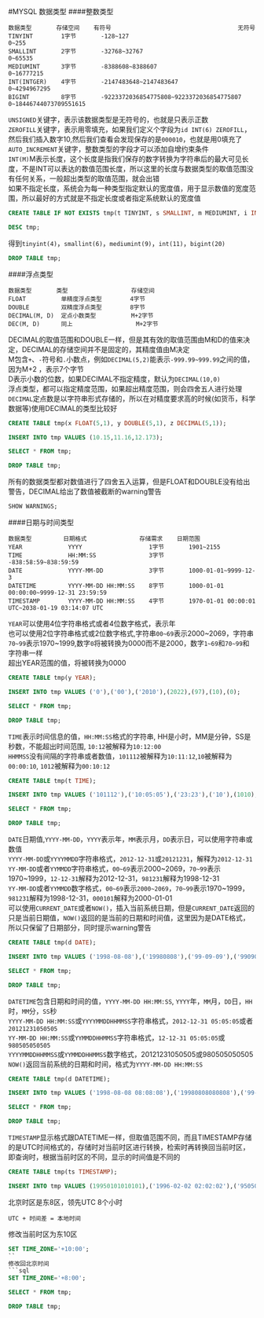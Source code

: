 #MYSQL 数据类型
####整数类型
```text
数据类型       存储空间    有符号                                    无符号
TINYINT        1字节       -128~127                                  0~255
SMALLINT       2字节       -32768~32767                              0~65535
MEDIUMINT      3字节       -8388608~8388607                          0~16777215
INT(INTGER)    4字节       -2147483648~2147483647                    0~4294967295
BIGINT         8字节       -9223372036854775808~9223372036854775807  0~18446744073709551615
```
`UNSIGNED`关键字，表示该数据类型是无符号的，也就是只表示正数            
`ZEROFILL`关键字，表示用零填充，如果我们定义个字段为`id INT(6) ZEROFILL`，然后我们插入数字10,然后我们查看会发现保存的是`000010`，也就是用0填充了                 
`AUTO_INCREMENT`关键字，整数类型的字段才可以添加自增约束条件              
`INT(M)`M表示长度，这个长度是指我们保存的数字转换为字符串后的最大可见长度，不是INT可以表达的数值范围长度，所以这里的长度与数据类型的取值范围没有任何关系，一般超出类型的取值范围，就会出错                            
如果不指定长度，系统会为每一种类型指定默认的宽度值，用于显示数值的宽度范围，所以最好的方式就是不指定长度或者指定系统默认的宽度值
```sql
CREATE TABLE IF NOT EXISTS tmp(t TINYINT, s SMALLINT, m MEDIUMINT, i INT, b BIGINT);
```
```sql
DESC tmp;
```
得到`tinyint(4)`，`smallint(6)`，`mediumint(9)`，`int(11)`，`bigint(20)`
```sql
DROP TABLE tmp;
```
####浮点类型
```text
数据类型       类型                  存储空间
FLOAT          单精度浮点类型        4字节
DOUBLE         双精度浮点类型        8字节
DECIMAL(M, D)  定点小数类型          M+2字节
DEC(M, D)      同上                  M+2字节
```
DECIMAL的取值范围和DOUBLE一样，但是其有效的取值范围由M和D的值来决定，DECIMAL的存储空间并不是固定的，其精度值由M决定    
M包含`+`、`-`符号和`.`小数点，例如`DECIMAL(5,2)`能表示`-999.99~999.99`之间的值，因为M+2 ，表示7个字节         
D表示小数的位数，如果DECIMAL不指定精度，默认为`DECIMAL(10,0)`                  
浮点类型，都可以指定精度范围，如果超出精度范围，则会四舍五人进行处理          
`DECIMAL`定点数是以字符串形式存储的，所以在对精度要求高的时候(如货币，科学数据等)使用DECIMAL的类型比较好             
```sql
CREATE TABLE tmp(x FLOAT(5,1), y DOUBLE(5,1), z DECIMAL(5,1));
```
```sql
INSERT INTO tmp VALUES (10.15,11.16,12.173);
```
```sql
SELECT * FROM tmp;
```
```sql
DROP TABLE tmp;
```
所有的数据类型都对数值进行了四舍五入运算，但是FLOAT和DOUBLE没有给出警告，DECIMAL给出了数值被截断的warning警告   
```sql
SHOW WARNINGS;
```
####日期与时间类型
```text
数据类型         日期格式               存储需求    日期范围
YEAR             YYYY                   1字节       1901~2155
TIME             HH:MM:SS               3字节       -838:58:59~838:59:59
DATE             YYYY-MM-DD             3字节       1000-01-01~9999-12-3
DATETIME         YYYY-MM-DD HH:MM:SS    8字节       1000-01-01 00:00:00~9999-12-31 23:59:59
TIMESTAMP        YYYY-MM-DD HH:MM:SS    4字节       1970-01-01 00:00:01 UTC~2038-01-19 03:14:07 UTC
```
`YEAR`可以使用4位字符串格式或者4位数字格式，表示年                
也可以使用2位字符串格式或2位数字格式,字符串`00~69`表示2000~2069，字符串`70~99`表示1970~1999,数字`0`将被转换为0000而不是2000，数字`1~69`和`70~99`和字符串一样             
超出YEAR范围的值，将被转换为0000               
```sql
CREATE TABLE tmp(y YEAR);
```
```sql
INSERT INTO tmp VALUES ('0'),('00'),('2010'),(2022),(97),(10),(0);
```
```sql
SELECT * FROM tmp;
```
```sql
DROP TABLE tmp;
```
`TIME`表示时间信息的值，`HH:MM:SS`格式的字符串, HH是小时，MM是分钟，SS是秒数，不能超出时间范围, `10:12`被解释为`10:12:00`           
`HHMMSS`没有间隔的字符串或者数值，`101112`被解释为`10:11:12`,`10`被解释为`00:00:10`, `1012`被解释为`00:10:12`
```sql
CREATE TABLE tmp(t TIME);
```
```sql
INSERT INTO tmp VALUES ('101112'),('10:05:05'),('23:23'),('10'),(1010),(10),(121212);
```
```sql
SELECT * FROM tmp;
```
```sql
DROP TABLE tmp;
```
`DATE`日期值,`YYYY-MM-DD`，`YYYY`表示年，`MM`表示月，`DD`表示日，可以使用字符串或数值           
`YYYY-MM-DD`或`YYYYMMDD`字符串格式，`2012-12-31`或`20121231`，解释为`2012-12-31`            
`YY-MM-DD`或者`YYMMDD`字符串格式，`00~69`表示2000~2069，`70~99`表示1970~1999，`12-12-31`解释为2012-12-31，`981231`解释为1998-12-31           
`YY-MM-DD`或者`YYMMDD`数字格式，`00~69`表示`2000~2069`，`70~99`表示1970~1999，`981231`解释为1998-12-31，`000101`解释为2000-01-01          
可以使用`CURRENT_DATE`或者`NOW()`，插入当前系统日期，但是`CURRENT_DATE`返回的只是当前日期值，`NOW()`返回的是当前的日期和时间值，这里因为是DATE格式，所以只保留了日期部分，同时提示warning警告                      
```sql
CREATE TABLE tmp(d DATE);
```
```sql
INSERT INTO tmp VALUES ('1998-08-08'),('19980808'),('99-09-09'),('990909'),(000101),(CURRENT_DATE()),(NOW());
```
```sql
SELECT * FROM tmp;
```
```sql
DROP TABLE tmp;
```
`DATETIME`包含日期和时间的值，`YYYY-MM-DD HH:MM:SS`, `YYYY`年，`MM`月，`DD`日，`HH`时，`MM`分，`SS`秒             
`YYYY-MM-DD HH:MM:SS`或`YYYYMMDDHHMMSS`字符串格式，`2012-12-31 05:05:05`或者`20121231050505`           
`YY-MM-DD HH:MM:SS`或`YYMMDDHHMMSS`字符串格式，`12-12-31 05:05:05`或`980505050505`              
`YYYYMMDDHHMMSS`或`YYMMDDHHMMSS`数字格式，20121231050505或980505050505             
`NOW()`返回当前系统的日期和时间，格式为`YYYY-MM-DD HH:MM:SS`                     
```sql
CREATE TABLE tmp(d DATETIME);
```
```sql
INSERT INTO tmp VALUES ('1998-08-08 08:08:08'),('19980808080808'),('99-09-09 09:09:09'),('990909090909'),(19990909090909),(101010101010),(NOW());
```
```sql
SELECT * FROM tmp;
```
```sql
DROP TABLE tmp;
```
`TIMESTAMP`显示格式跟DATETIME一样，但取值范围不同，而且TIMESTAMP存储的是UTC时间格式的，存储时对当前时区进行转换，检索时再转换回当前时区，即查询时，根据当前时区的不同，显示的时间值是不同的              
```sql
CREATE TABLE tmp(ts TIMESTAMP);
```
```sql
INSERT INTO tmp VALUES (19950101010101),('1996-02-02 02:02:02'),('950505050505'),(121212121212),(NOW());
```
北京时区是东8区，领先UTC 8个小时
```text
UTC + 时间差 = 本地时间
```
修改当前时区为东10区
```sql
SET TIME_ZONE='+10:00';
``
修改回北京时间
```sql
SET TIME_ZONE='+8:00';
```
```sql
SELECT * FROM tmp;
```
```sql
DROP TABLE tmp;
```




